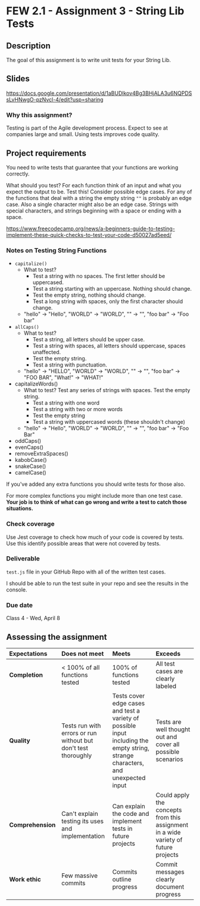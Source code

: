 # FEW 2.1 - Assignment 3 - String Lib Tests

## Description 

The goal of this assignment is to write unit tests for your String Lib. 

## Slides

https://docs.google.com/presentation/d/1aBUDlkov4Bg3BHjALA3u6NQPDSsLvHNwgO-pzNvcl-4/edit?usp=sharing

### Why this assignment?

Testing is part of the Agile development process. Expect to see at companies large and small. Using tests improves code quality. 

## Project requirements

You need to write tests that guarantee that your functions are working correctly. 

What should you test? For each function think of an input and what you expect the output to be. Test this! Consider possible edge cases. For any of the functions that deal with a string the empty string `""` is probably an edge case. Also a single character might also be an edge case. Strings with special characters, and strings beginning with a space or ending with a space. 

https://www.freecodecamp.org/news/a-beginners-guide-to-testing-implement-these-quick-checks-to-test-your-code-d50027ad5eed/

### Notes on Testing String Functions

- `capitalize()`
  - What to test? 
    - Test a string with no spaces. The first letter should be uppercased.
    - Test a string starting with an uppercase. Nothing should change. 
    - Test the empty string, nothing should change.
    - Test a long string with spaces, only the first character should change. 
  - "hello" -> "Hello", "WORLD" -> "WORLD", "" -> "", "foo bar" -> "Foo bar" 
- `allCaps()`
  - What to test? 
    - Test a string, all letters should be upper case. 
    - Test a string with spaces, all letters should uppercase, spaces unaffected. 
    - Test the empty string. 
    - Test a string with punctuation. 
  - "hello" -> "HELLO", "WORLD" -> "WORLD", "" -> "", "foo bar" -> "FOO BAR", "What!" -> "WHAT!" 
- capitalizeWords()
  - What to test? Test any series of strings with spaces. Test the empty string. 
    - Test a string with one word
    - Test a string with two or more words
    - Test the empty string
    - Test a string with uppercased words (these shouldn't change)
  - "hello" -> "Hello", "WORLD" -> "WORLD", "" -> "", "foo bar" -> "Foo Bar"
- oddCaps()
- evenCaps()
- removeExtraSpaces()
- kabobCase()
- snakeCase()
- camelCase()

If you've added any extra functions you should write tests for those also. 

For more complex functions you might include more than one test case. **Your job is to think of what can go wrong and write a test to catch those situations.**

### Check coverage

Use Jest coverage to check how much of your code is covered by tests. Use this identify possible areas that were not covered by tests. 

### Deliverable

`test.js` file in your GitHub Repo with all of the written test cases. 

I should be able to run the test suite in your repo and see the results in the console. 

### Due date

Class 4 - Wed, April 8

## Assessing the assignment

| Expectations | Does not meet | Meets | Exceeds |
|:-------------|:--------------|:------|:--------|
| **Completion** | < 100% of all functions tested | 100% of functions tested  | All test cases are clearly labeled |
| **Quality** | Tests run with errors or run without but don't test thoroughly | Tests cover edge cases and test a variety of possible input including the empty string, strange characters, and unexpected input | Tests are well thought out and cover all possible scenarios |
| **Comprehension** | Can't explain testing its uses and implementation | Can explain the code and implement tests in future projects | Could apply the concepts from this assignment in a wide variety of future projects |
| **Work ethic** | Few massive commits | Commits outline progress | Commit messages clearly document progress |




